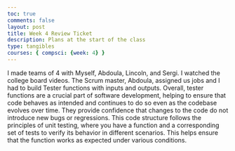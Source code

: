 ```yaml
---
toc: true
comments: false
layout: post
title: Week 4 Review Ticket
description: Plans at the start of the class
type: tangibles
courses: { compsci: {week: 4} }
---
```


I made teams of 4 with Myself, Abdoula, Lincoln, and Sergi. I watched the college board videos. The Scrum master, Abdoula, assigned us jobs and I had to build Tester functions with inputs and outputs. Overall, tester functions are a crucial part of software development, helping to ensure that code behaves as intended and continues to do so even as the codebase evolves over time. They provide confidence that changes to the code do not introduce new bugs or regressions. This code structure follows the principles of unit testing, where you have a function and a corresponding set of tests  to verify its behavior in different scenarios. This helps ensure that the function works as expected under various conditions.